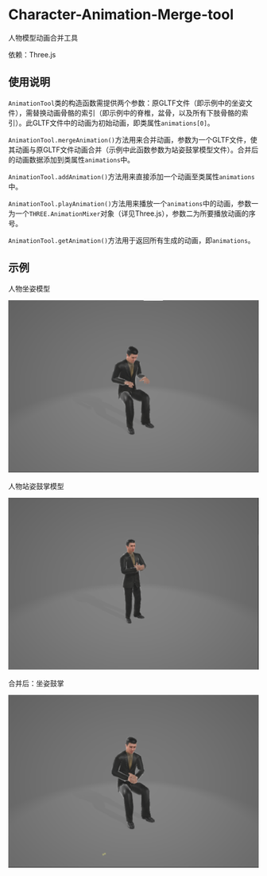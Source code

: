 # Character-Animation-Merge-tool

人物模型动画合并工具

依赖：Three.js

## 使用说明

`AnimationTool`类的构造函数需提供两个参数：原GLTF文件（即示例中的坐姿文件），需替换动画骨骼的索引（即示例中的脊椎，盆骨，以及所有下肢骨骼的索引）。此GLTF文件中的动画为初始动画，即类属性`animations[0]`。

`AnimationTool.mergeAnimation()`方法用来合并动画，参数为一个GLTF文件，使其动画与原GLTF文件动画合并（示例中此函数参数为站姿鼓掌模型文件）。合并后的动画数据添加到类属性`animations`中。

`AnimationTool.addAnimation()`方法用来直接添加一个动画至类属性`animations`中。

`AnimationTool.playAnimation()`方法用来播放一个`animations`中的动画，参数一为一个`THREE.AnimationMixer`对象（详见Three.js），参数二为所要播放动画的序号。

`AnimationTool.getAnimation()`方法用于返回所有生成的动画，即`animations`。

## 示例

人物坐姿模型

![image-20220220195109518](./img/sit.png)

人物站姿鼓掌模型

![image-20220220195239579](./img/clap.png)

合并后：坐姿鼓掌

![image-20220220195350012](./img/sit-clap.png)
